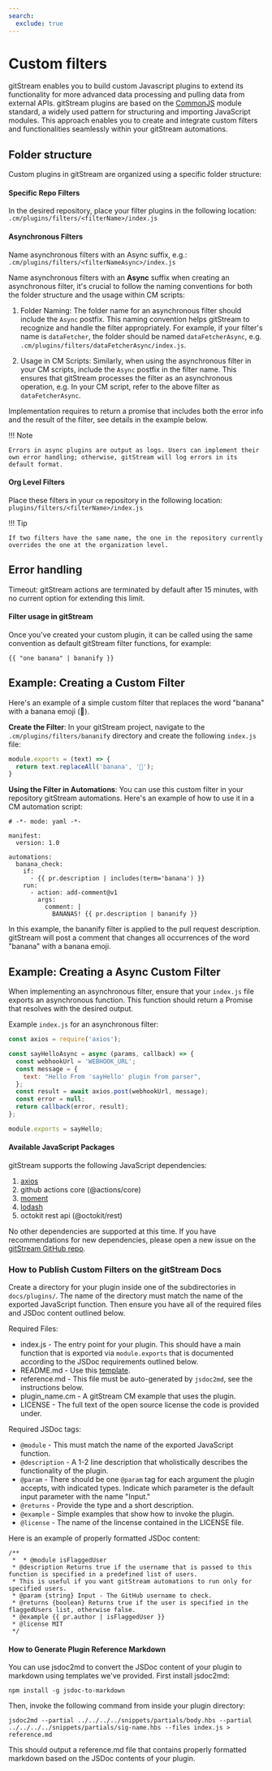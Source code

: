 ```yaml
---
search:
  exclude: true
---
```


# Custom filters

gitStream enables you to build custom Javascript plugins to extend its functionality for more advanced data processing and pulling data from external APIs. gitStream plugins are based on the [CommonJS](https://en.wikipedia.org/wiki/CommonJS) module standard, a widely used pattern for structuring and importing JavaScript modules. This approach enables you to create and integrate custom filters and functionalities seamlessly within your gitStream automations.

## Folder structure

Custom plugins in gitStream are organized using a specific folder structure:

#### Specific Repo Filters

In the desired repository, place your filter plugins in the following location:
```.cm/plugins/filters/<filterName>/index.js```

#### Asynchronous Filters

Name asynchronous filters with an Async suffix, e.g.:
```.cm/plugins/filters/<filterNameAsync>/index.js```

Name asynchronous filters with an **Async** suffix when creating an asynchronous filter, it's crucial to follow the naming conventions for both the folder structure and the usage within CM scripts:

1. Folder Naming: The folder name for an asynchronous filter should include the `Async` postfix. This naming convention helps gitStream to recognize and handle the filter appropriately. For example, if your filter's name is `dataFetcher`, the folder should be named `dataFetcherAsync`, e.g. `.cm/plugins/filters/dataFetcherAsync/index.js`.

2. Usage in CM Scripts: Similarly, when using the asynchronous filter in your CM scripts, include the `Async` postfix in the filter name. This ensures that gitStream processes the filter as an asynchronous operation, e.g. In your CM script, refer to the above filter as `dataFetcherAsync`.

Implementation requires to return a promise that includes both the error info and the result of the filter, see details in the example below.

!!! Note

    Errors in async plugins are output as logs. Users can implement their own error handling; otherwise, gitStream will log errors in its default format.

#### Org Level Filters

Place these filters in your `cm` repository in the following location:
```plugins/filters/<filterName>/index.js``` 

!!! Tip

    If two filters have the same name, the one in the repository currently overrides the one at the organization level.

## Error handling

Timeout: gitStream actions are terminated by default after 15 minutes, with no current option for extending this limit.

#### Filter usage in gitStream

Once you've created your custom plugin, it can be called using the same convention as default gitStream filter functions, for example:

```{{ "one banana" | bananify }}```

## Example: Creating a Custom Filter

Here's an example of a simple custom filter that replaces the word "banana" with a banana emoji (🍌).

**Create the Filter**: In your gitStream project, navigate to the `.cm/plugins/filters/bananify` directory and create the following `index.js` file:

```js
module.exports = (text) => {
  return text.replaceAll('banana', '🍌');
}
```

**Using the Filter in Automations**: You can use this custom filter in your repository gitStream automations. Here's an example of how to use it in a CM automation script:

```yaml+jinja
# -*- mode: yaml -*-

manifest:
  version: 1.0

automations:
  banana_check:
    if:
      - {{ pr.description | includes(term='banana') }}
    run:
      - action: add-comment@v1
        args:
          comment: |
            BANANAS! {{ pr.description | bananify }}
```

In this example, the bananify filter is applied to the pull request description. gitStream will post a comment that changes all occurrences of the word "banana" with a banana emoji.

## Example: Creating a Async Custom Filter

When implementing an asynchronous filter, ensure that your `index.js` file exports an asynchronous function. This function should return a Promise that resolves with the desired output.

Example `index.js` for an asynchronous filter:

```js
const axios = require('axios');

const sayHelloAsync = async (params, callback) => {
  const webhookUrl = 'WEBHOOK_URL';
  const message = {
    text: "Hello From 'sayHello' plugin from parser",
  };
  const result = await axios.post(webhookUrl, message);
  const error = null;
  return callback(error, result); 
};

module.exports = sayHello;
```

#### Available JavaScript Packages

gitStream supports the following JavaScript dependencies:

1. [axios](https://github.com/axios/axios)
2. github actions core (@actions/core)
3. [moment](https://github.com/moment/moment)
4. [lodash](https://github.com/lodash/lodash)
5. octokit rest api (@octokit/rest)

No other dependencies are supported at this time. If you have recommendations for new dependencies, please open a new issue on the [gitStream GitHub repo](https://github.com/linear-b/gitstream).

### How to Publish Custom Filters on the gitStream Docs

Create a directory for your plugin inside one of the subdirectories in `docs/plugins/`. The name of the directory must match the name of the exported JavaScript function. Then ensure you have all of the required files and JSDoc content outlined below.

Required Files:

* index.js - The entry point for your plugin. This should have a main function that is exported via `module.exports` that is documented according to the JSDoc requirements outlined below.
* README.md - Use this [template](https://github.com/linear-b/gitstream/tree/main/docs/templates/filter-readme-template.md).
* reference.md - This file must be auto-generated by `jsdoc2md`, see the instructions below.
* plugin_name.cm - A gitStream CM example that uses the plugin.
* LICENSE - The full text of the open source license the code is provided under.

Required JSDoc tags:
* `@module` - This must match the name of the exported JavaScript function.
* `@description` - A 1-2 line description that wholistically describes the functionality of the plugin.
* `@param` - There should be one `@param` tag for each argument the plugin accepts, with indicated types. Indicate which parameter is the default input parameter with the name "Input."
* `@returns` - Provide the type and a short description.
* `@example` - Simple examples that show how to invoke the plugin.
* `@license` - The name of the lincense contained in the LICENSE file. 

Here is an example of properly formatted JSDoc content:
```
/**
 *  * @module isFlaggedUser
 * @description Returns true if the username that is passed to this function is specified in a predefined list of users. 
 * This is useful if you want gitStream automations to run only for specified users.
 * @param {string} Input - The GitHub username to check.
 * @returns {boolean} Returns true if the user is specified in the flaggedUsers list, otherwise false.
 * @example {{ pr.author | isFlaggedUser }}
 * @license MIT
 */
 ```

#### How to Generate Plugin Reference Markdown

You can use jsdoc2md to convert the JSDoc content of your plugin to markdown using templates we've provided. First install jsdoc2md: 

```npm install -g jsdoc-to-markdown```

Then, invoke the following command from inside your plugin directory:

`jsdoc2md --partial ../../../../snippets/partials/body.hbs --partial ../../../../snippets/partials/sig-name.hbs --files index.js > reference.md`

This should output a reference.md file that contains properly formatted markdown based on the JSDoc contents of your plugin.